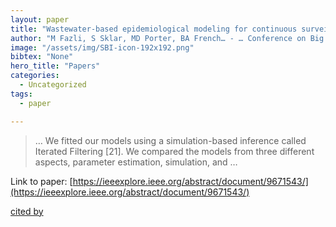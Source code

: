 ```yaml
---
layout: paper
title: "Wastewater-based epidemiological modeling for continuous surveillance of covid-19 outbreak"
author: "M Fazli, S Sklar, MD Porter, BA French… - … Conference on Big …, 2021 - ieeexplore.ieee.org"
image: "/assets/img/SBI-icon-192x192.png"
bibtex: "None"
hero_title: "Papers"
categories:
  - Uncategorized
tags:
  - paper

---
```

>… We fitted our models using a simulation-based inference called Iterated Filtering [21]. We compared the models from three different aspects, parameter estimation, simulation, and …

Link to paper: [https://ieeexplore.ieee.org/abstract/document/9671543/](https://ieeexplore.ieee.org/abstract/document/9671543/)

[cited by](https://scholar.google.com/scholar?cites=8480450777389140971&as_sdt=2005&sciodt=0,5&hl=en&num=20)
